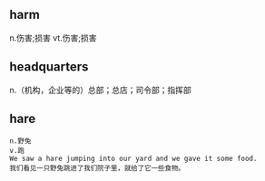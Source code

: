 ## harm
n.伤害;损害
vt.伤害;损害

## headquarters
n.（机构，企业等的）总部；总店；司令部；指挥部

## hare
```
n.野兔
v.跑
We saw a hare jumping into our yard and we gave it some food.
我们看见一只野兔跳进了我们院子里，就给了它一些食物。
```